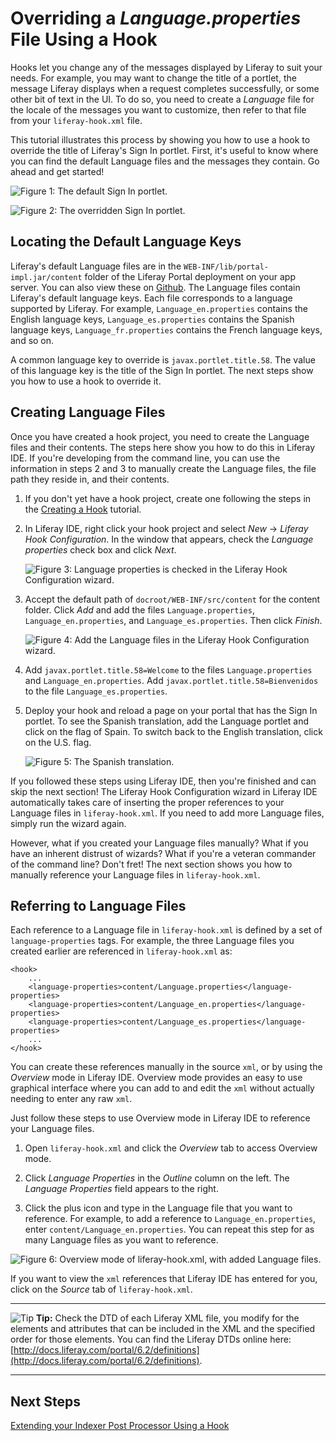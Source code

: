 # Overriding a *Language.properties* File Using a Hook

Hooks let you change any of the messages displayed by Liferay to suit your
needs. For example, you may want to change the title of a portlet, the message 
Liferay displays when a request completes successfully, or some other bit of 
text in the UI. To do so, you need to create a *Language* file for the locale of 
the messages you want to customize, then refer to that file from your 
`liferay-hook.xml` file. 

This tutorial illustrates this process by showing you how to use a hook to 
override the title of Liferay's Sign In portlet. First, it's useful to know 
where you can find the default Language files and the messages they contain. Go 
ahead and get started!

![Figure 1: The default Sign In portlet.](../../images/default-sign-in.png)

![Figure 2: The overridden Sign In portlet.](../../images/override-sign-in-en.png)

## Locating the Default Language Keys

Liferay's default Language files are in the `WEB-INF/lib/portal-impl.jar/content` 
folder of the Liferay Portal deployment on your app server. You can also view 
these on [Github](https://github.com/liferay/liferay-portal). The Language files 
contain Liferay's default language keys. Each file corresponds to a language 
supported by Liferay. For example, `Language_en.properties` contains the English 
language keys, `Language_es.properties` contains the Spanish language keys, 
`Language_fr.properties` contains the French language keys, and so on.

A common language key to override is `javax.portlet.title.58`. The value of this 
language key is the title of the Sign In portlet. The next steps show you how to 
use a hook to override it.

## Creating Language Files

Once you have created a hook project, you need to create the Language files and 
their contents. The steps here show you how to do this in Liferay IDE. If you're 
developing from the command line, you can use the information in steps 2 and 3 
to manually create the Language files, the file path they reside in, and their 
contents.

1.  If you don't yet have a hook project, create one following the steps in the 
	[Creating a Hook](https://www-ldn.liferay.com/develop/tutorials/-/knowledge_base/creating-a-hook-lp-6-2-develop-tutorial) tutorial.

2.  In Liferay IDE, right click your hook project and select 
	*New* &rarr; *Liferay Hook Configuration*. In the window that appears, check 
	the *Language properties* check box and click *Next*.
	
	![Figure 3: Language properties is checked in the Liferay Hook Configuration wizard.](../../images/new-hook-configuration-language.png)

3.	Accept the default path of `docroot/WEB-INF/src/content` for the content 
	folder. Click *Add* and add the files `Language.properties`, 
	`Language_en.properties`, and `Language_es.properties`. Then click *Finish*.
	
	![Figure 4: Add the Language files in the Liferay Hook Configuration wizard.](../../images/new-hook-configuration-language-files.png)

4.  Add `javax.portlet.title.58=Welcome` to the files `Language.properties` and 
	`Language_en.properties`. Add `javax.portlet.title.58=Bienvenidos` to 
	the file `Language_es.properties`.
	
5.  Deploy your hook and reload a page on your portal that has the Sign In 
	portlet. To see the Spanish translation, add the Language portlet and click 
	on the flag of Spain. To switch back to the English translation, click on 
	the U.S. flag.
	
	![Figure 5: The Spanish translation.](../../images/override-sign-in-es.png)
	
If you followed these steps using Liferay IDE, then you're finished and can skip 
the next section! The Liferay Hook Configuration wizard in Liferay IDE 
automatically takes care of inserting the proper references to your Language 
files in `liferay-hook.xml`. If you need to add more Language files, simply run 
the wizard again.

However, what if you created your Language files manually? What if you have an 
inherent distrust of wizards? What if you're a veteran commander of the command 
line? Don't fret! The next section shows you how to manually reference your 
Language files in `liferay-hook.xml`.

## Referring to Language Files

Each reference to a Language file in `liferay-hook.xml` is defined by a set of 
`language-properties` tags. For example, the three Language files you created 
earlier are referenced in `liferay-hook.xml` as:

    <hook>
        ...
        <language-properties>content/Language.properties</language-properties>
        <language-properties>content/Language_en.properties</language-properties>
        <language-properties>content/Language_es.properties</language-properties>
        ...
    </hook>

You can create these references manually in the source `xml`, or by using the 
*Overview* mode in Liferay IDE. Overview mode provides an easy to use graphical 
interface where you can add to and edit the `xml` without actually needing to 
enter any raw `xml`.

Just follow these steps to use Overview mode in Liferay IDE to reference your 
Language files.

1.  Open `liferay-hook.xml` and click the *Overview* tab to access Overview 
	mode.
	
2.  Click *Language Properties* in the *Outline* column on the left. The 
	*Language Properties* field appears to the right.

3.  Click the plus icon and type in the Language file that you want to 
	reference. For example, to add a reference to `Language_en.properties`, 
	enter `content/Language_en.properties`. You can repeat this step for as many 
	Language files as you want to reference.

![Figure 6: Overview mode of `liferay-hook.xml`, with added Language files.](../../images/overview-mode-language-props.png)
	
If you want to view the `xml` references that Liferay IDE has entered for you, 
click on the *Source* tab of `liferay-hook.xml`.

---

 ![Tip](../../images/tip-pen-paper.png) **Tip:** Check the DTD of each Liferay
 XML file, you modify for the elements and attributes that can be included in the
 XML and the specified order for those elements. You can find the Liferay DTDs
 online here: [http://docs.liferay.com/portal/6.2/definitions](http://docs.liferay.com/portal/6.2/definitions).

---

## Next Steps

 [Extending your Indexer Post Processor Using a Hook](https://www-ldn.liferay.com/develop/tutorials/-/knowledge_base/extend-indexer-post-processor-hook)

